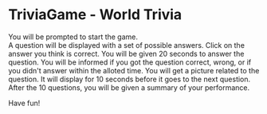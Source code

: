 # TriviaGame - World Trivia
You will be prompted to start the game.  
A question will be displayed with a set of possible answers.
Click on the answer you think is correct.
You will be given 20 seconds to answer the question.
You will be informed if you got the question correct, wrong, or if you didn't answer within the alloted time.
You will get a picture related to the question.  It will display for 10 seconds before it goes to the next question.
After the 10 questions, you will be given a summary of your performance.

Have fun!